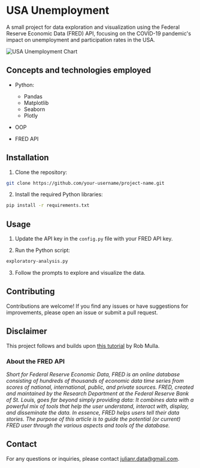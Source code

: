 
# USA Unemployment

A small project for data exploration and visualization using the Federal Reserve Economic Data (FRED) API, focusing on the COVID-19 pandemic's impact on unemployment and participation rates in the USA.

![USA Unemployment Chart](charts/1-whole-usa.png)

## Concepts and technologies employed

- Python:

  - Pandas
  - Matplotlib
  - Seaborn
  - Plotly
- OOP
- FRED API

## Installation

1. Clone the repository:

  ```bash
  git clone https://github.com/your-username/project-name.git
  ```

2. Install the required Python libraries:

  ```bash
  pip install -r requirements.txt
  ```

## Usage

1. Update the API key in the `config.py` file with your FRED API key.

2. Run the Python script:

  ```bash
  exploratory-analysis.py
  ```

3. Follow the prompts to explore and visualize the data.

## Contributing

Contributions are welcome! If you find any issues or have suggestions for improvements, please open an issue or submit a pull request.

## Disclaimer

This project follows and builds upon [this tutorial](https://www.youtube.com/watch?v=R67XuYc9NQ4&ab_channel=RobMulla) by Rob Mulla.

### About the FRED API

_Short for Federal Reserve Economic Data, FRED is an online database consisting of hundreds of thousands of economic data time series from scores of national, international, public, and private sources. FRED, created and maintained by the Research Department at the Federal Reserve Bank of St. Louis, goes far beyond simply providing data: It combines data with a powerful mix of tools that help the user understand, interact with, display, and disseminate the data. In essence, FRED helps users tell their data stories. The purpose of this article is to guide the potential (or current) FRED user through the various aspects and tools of the database._


## Contact

For any questions or inquiries, please contact [julianr.data@gmail.com](mailto:julianr.data@gmail.com).
